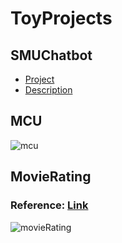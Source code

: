 # ToyProjects

## SMUChatbot 
* [Project](https://github.com/hogumachu/ToyProjects/projects/1)
* [Description](https://github.com/hogumachu/SMUChatbotiOS)


## MCU
![mcu](https://user-images.githubusercontent.com/74225754/138446161-6020259f-d987-4be2-bb7a-6264b3850aff.gif)


## MovieRating
### Reference: [Link](http://prography.org/pdf/prography_6_ios.pdf)

![movieRating](https://user-images.githubusercontent.com/74225754/142595448-c2567f40-fc0d-4f6d-a100-89df32b50832.gif)
